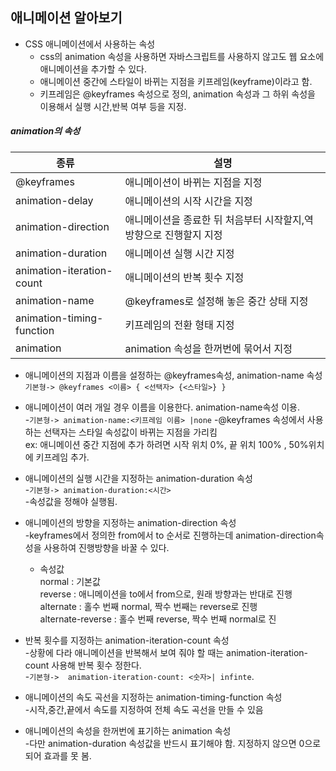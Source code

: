## 애니메이션 알아보기  

* CSS 애니메이션에서 사용하는 속성  
  * css의 animation 속성을 사용하면 자바스크립트를 사용하지 않고도 웹 요소에 애니메이션을 추가할 수 있다.  
  * 애니메이션 중간에 스타일이 바뀌는 지점을 키프레임(keyframe)이라고 함.  
  * 키프레임은 @keyframes 속성으로 정의, animation 속성과 그 하위 속성을 이용해서 실행 시간,반복 여부 등을 지정.  

#####  animation의 속성  
|종류|설명|
|----------|--------|
|@keyframes|애니메이션이 바뀌는 지점을 지정|
|animation-delay|애니메이션의 시작 시간을 지정|
|animation-direction|애니메이션을 종료한 뒤 처음부터 시작할지,역방향으로 진행할지 지정|
|animation-duration|애니메이션 실행 시간 지정|
|animation-iteration-count|애니메이션의 반복 횟수 지정|
|animation-name|@keyframes로 설정해 놓은 중간 상태 지정|
|animation-timing-function|키프레임의 전환 형태 지정|
|animation|animation 속성을 한꺼번에 묶어서 지정|

* 애니메이션의 지점과 이름을 설정하는 @keyframes속성, animation-name 속성  
  `기본형-> @keyframes <이름> {
            <선택자> {<스타일>}
           }`

* 애니메이션이 여러 개일 경우 이름을 이용한다. animation-name속성 이용.  
  -`기본형-> animation-name:<키프레임 이름> |none` 
  -@keyframes 속성에서 사용하는 선택자는 스타일 속성값이 바뀌는 지점을 가리킴  
   ex: 애니메이션 중간 지점에 추가 하려면 시작 위치 0%, 끝 위치 100% , 50%위치에 키프레임 추가.  

* 애니메이션의 실행 시간을 지정하는 animation-duration 속성  
  -`기본형-> animation-duration:<시간>`  
  -속성값을 정해야 실행됨.  

* 애니메이션의 방향을 지정하는 animation-direction 속성  
  -keyframes에서 정의한 from에서 to 순서로 진행하는데 animation-direction속성을 사용하여 진행방향을 바꿀 수 있다.  
  * 속성값  
    normal : 기본값  
    reverse : 애니메이션을 to에서 from으로, 원래 방향과는 반대로 진행  
    alternate : 홀수 번째 normal, 짝수 번째는 reverse로 진행  
    alternate-reverse : 홀수 번째 reverse, 짝수 번째 normal로 진  

* 반복 횟수를 지정하는 animation-iteration-count 속성  
  -상황에 다라 애니메이션을 반복해서 보여 줘야 할 때는 animation-iteration-count 사용해 반복 횟수 정한다.  
  -`기본형->  animation-iteration-count: <숫자>| infinte`. 

* 애니메이션의 속도 곡선을 지정하는 animation-timing-function 속성  
  -시작,중간,끝에서 속도를 지정하여 전체 속도 곡선을 만들 수 있음   

* 애니메이션의 속성을 한꺼번에 표기하는 animation 속성  
  -다만 animation-duration 속성값을 반드시 표기해야 함. 지정하지 않으면 0으로 되어 효과를 못 봄.  

